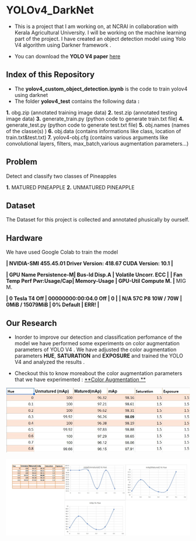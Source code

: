 # YOLOv4_DarkNet

 - This is a project that I am working on, at NCRAI in collaboration with Kerala Agricultural University. I will be working on the machine learning part of the project. I have created an object detection model using Yolo V4 algorithm using Darkner framework .

 - You can download the **YOLO V4 paper** [here](https://arxiv.org/pdf/2004.10934)
 
 ## Index of this Repository

 - The **yolov4_custom_object_detection.ipynb** is the code to train yolov4 using darknet
 - The folder **yolov4_test** contains the following data **:**
 
**1.** obg.zip (annotated training image data)
**2.** test.zip (annotated testing image data)
**3.** generate_train.py (python code to generate train.txt file)
**4.** generate_test.py (python code to generate test.txt file)
**5.** obj.names (names of the classe(s) )
**6.** obj.data (contains informations like class, location of train.txt&test.txt)
**7.** yolov4-obj.cfg (contains various arguments like convolutional layers, filters, max_batch,various augmentation parameters...)
 
 
## Problem

Detect and classify two classes of Pineapples

 **1.** MATURED PINEAPPLE
 **2.** UNMATURED PINEAPPLE

## Dataset

The Dataset for this project is collected and annotated phusically by ourself.

## Hardware

We have used Google Colab to train the model 


**| NVIDIA-SMI 455.45.01    Driver Version: 418.67       CUDA Version: 10.1     |**

**| GPU  Name        Persistence-M| Bus-Id        Disp.A | Volatile Uncorr. ECC |**
**| Fan  Temp  Perf  Pwr:Usage/Cap|         Memory-Usage | GPU-Util  Compute M. |**
                                                                       MIG M. 

**|   0  Tesla T4            Off  | 00000000:00:04.0 Off |                    0 |**
**| N/A   57C    P8    10W /  70W |      0MiB / 15079MiB |      0%      Default |
                                                                         ERR! |**

## Our Research
 
  - Inorder to improve our  detection and classification perfomance of the model we have performed some experiments on color augmentation parameters of YOLO V4 .
 We have adjusted the color augmentation parameters **HUE**, **SATURATION** and **EXPOSURE** and trained the YOLO V4 and analyzed the results .
 
  - Checkout this to know  moreabout the color augmentation parameters that we have experimented : [**Color Augmentation **](https://www.ccoderun.ca/darkmark/DataAugmentationColour.html)
 
 ![](map.jpg)
 
 ![](chart.jpg)
